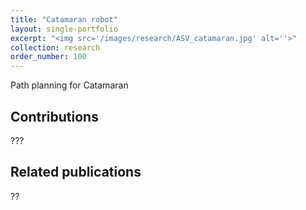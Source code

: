 ```yaml
---
title: "Catamaran robot"
layout: single-portfolio
excerpt: "<img src='/images/research/ASV_catamaran.jpg' alt=''>"
collection: research
order_number: 100
---
```

Path planning for Catamaran



## Contributions
???

## Related publications

??

<!-- [Poster](/files/pdf/research/PolMeth 2019 Poster.pdf){: .btn--research} -->